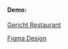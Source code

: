 <h4>Demo:</h4>
<p><a href='https://gericht-restaurant.netlify.app/'>Gericht Restaurant</a></p>

<p><a href='https://www.figma.com/file/yvClSI9AZBRX8UaaGEByF3/Modern-UI%2FUX%3A-Gericht?node-id=0%3A21'>Figma Design</a></p>
